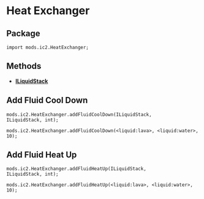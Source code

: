 # Heat Exchanger

## Package
`import mods.ic2.HeatExchanger;`

## Methods
- **[ILiquidStack](/Vanilla/Liquids/ILiquidStack/)**

## Add Fluid Cool Down

```
mods.ic2.HeatExchanger.addFluidCoolDown(ILiquidStack,
ILiquidStack, int);

mods.ic2.HeatExchanger.addFluidCoolDown(<liquid:lava>, <liquid:water>, 10);
```

## Add Fluid Heat Up

```
mods.ic2.HeatExchanger.addFluidHeatUp(ILiquidStack,
ILiquidStack, int);

mods.ic2.HeatExchanger.addFluidHeatUp(<liquid:lava>, <liquid:water>, 10);
```
